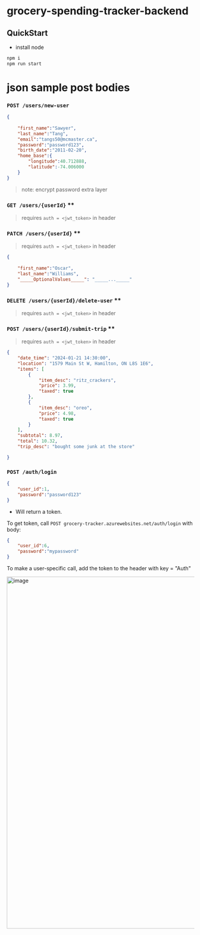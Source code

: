 # grocery-spending-tracker-backend

## QuickStart

- install node

```bash
npm i
npm run start
```

# json sample post bodies

### `POST /users/new-user`

```json
{
    
    "first_name":"Sawyer",
    "last_name":"Tang",
    "email":"tangs50@mcmaster.ca",
    "password":"password123",
    "birth_date":"2011-02-20",
    "home_base":{
        "longitude":40.712888,
        "latitude":-74.006000
    }
}
```
> note: encrypt password extra layer

### `GET /users/{userId}` \*\*
>requires `auth = <jwt_token>` in header

### `PATCH /users/{userId}` \*\*
>requires `auth = <jwt_token>` in header

```json
{
    
    "first_name":"Oscar",
    "last_name":"Williams",
    "_____OptionalValues_____": "_____..._____"
}
```

### `DELETE /users/{userId}/delete-user` \*\*
>requires `auth = <jwt_token>` in header

### `POST /users/{userId}/submit-trip` \*\*
>requires `auth = <jwt_token>` in header

```json
{
    "date_time": "2024-01-21 14:30:00",
    "location": "1579 Main St W, Hamilton, ON L8S 1E6",
    "items": [
        {
            "item_desc": "ritz_crackers",
            "price": 3.99,
            "taxed": true
        },
        {
            "item_desc": "oreo",
            "price": 4.98,
            "taxed": true
        }
    ],
    "subtotal": 8.97,
    "total": 10.32,
    "trip_desc": "bought some junk at the store"

}
```

### `POST /auth/login`
```json
{
    "user_id":1,
    "password":"password123"
}
```
- Will return a token.

To get token, call `POST grocery-tracker.azurewebsites.net/auth/login` with body:
```json
{
    "user_id":6,
    "password":"mypassword"
}
```

To make a user-specific call, add the token to the header with key = "Auth"

<img width="945" alt="image" src="https://github.com/r-yeh/grocery-spending-tracker/assets/24414992/c65d12f2-f624-4a56-8496-e798398d741f">

